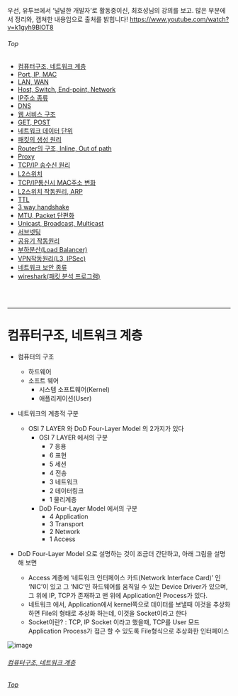 우선, 유투브에서 ‘널널한 개발자’로 활동중이신, 최호성님의 강의를 보고. 많은 부분에서 정리와, 캡쳐한 내용임으로 출처를 밝힙니다!
https://www.youtube.com/watch?v=k1gyh9BlOT8 

###### Top

- [컴퓨터구조, 네트워크 계층](#컴퓨터구조-네트워크-계층)
- [Port, IP, MAC](#port-ip-mac)
- [LAN, WAN](#lan-wan)
- [Host, Switch, End-point, Network](#host-switch-endpoint-network)
- [IP주소 종류](#ip주소-종류)
- [DNS](#dns)
- [웹 서비스 구조](#웹-서비스-구조)
- [GET, POST](#get-post)
- [네트워크 데이터 단위](#네트워크-데이터-단위)
- [패킷의 생성 원리](#패킷의-생성-원리)
- [Router의 구조, Inline, Out of path](#router의-구조-inline-out-of-path)
- [Proxy](#proxy)
- [TCP/IP 송수신 원리](#tcpip-송수신-원리)
- [L2스위치](#l2스위치)
- [TCP/IP통신시 MAC주소 변화](#tcpip통신시-mac주소-변화)
- [L2스위치 작동원리, ARP](#l2스위치-작동원리-arp)
- [TTL](#TTL)
- [3 way handshake](#3-way-handshake)
- [MTU, Packet 단편화](#mtu-packet-단편화)
- [Unicast, Broadcast, Multicast](#unicast-broadcast-multicast)
- [서브넷팅](#서브넷팅)
- [공유기 작동원리](#공유기-작동원리)
- [부하분산(Load Balancer)](#부하분산load-balancer)
- [VPN작동원리(L3, IPSec)](#vpn작동원리l3-ipsec)
- [네트워크 보안 종류](#네트워크-보안-종류)
- [wireshark(패킷 분석 프로그램)](#wireshark패킷-분석-프로그램)

<br/>
<br/>

***

# 컴퓨터구조, 네트워크 계층

  - 컴퓨터의 구조
    - 하드웨어
    - 소프트 웨어
      - 시스템 소프트웨어(Kernel)
      - 애플리케이션(User)

  - 네트워크의 계층적 구분
    - OSI 7 LAYER 와 DoD Four-Layer Model 의 2가지가 있다
      - OSI 7 LAYER 에서의 구분
        - 7 응용
        - 6 표현
        - 5 세션
        - 4 전송
        - 3 네트워크
        - 2 데이터링크
        - 1 물리계층
      - DoD Four-Layer Model 에서의 구분
        - 4 Application
        - 3 Transport
        - 2 Network
        - 1 Access

  - DoD Four-Layer Model 으로 설명하는 것이 조금더 간단하고, 아래 그림을 설명해 보면
    - Access 계층에 ‘네트워크 인터페이스 카드(Network Interface Card)’ 인 ‘NIC’이 있고 그 ‘NIC’인 하드웨어를 움직일 수 있는 Device Driver가 있으며, 그 위에 IP, TCP가 존재하고 맨 위에 Application인 Process가 있다.
    - 네트워크 에서, Application에서 kernel쪽으로 데이터를 보낼때 이것을 추상화하면 File의 형태로 추상화 하는데, 이것을 Socket이라고 한다
    - Socket이란? : TCP, IP Socket 이라고 했을때, TCP를 User 모드 Application Process가 접근 할 수 있도록 File형식으로 추상화한 인터페이스

![image](https://user-images.githubusercontent.com/39178978/209421150-33508b05-4493-4918-95ac-a9e1ebd443ac.png)

###### [컴퓨터구조, 네트워크 계층](#컴퓨터구조-네트워크-계층)
###### [Top](#top)

<br/>
<br/>
